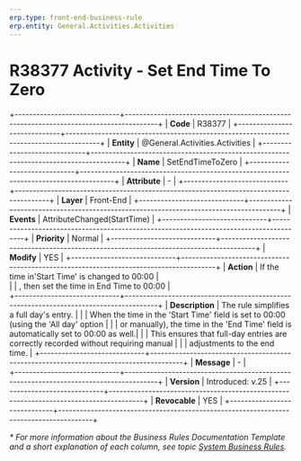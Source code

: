 ```yaml
---
erp.type: front-end-business-rule
erp.entity: General.Activities.Activities
---
```


# R38377 Activity - Set End Time To Zero

+-----------------------------+---------------------------------------------------------------------------------------+
| **Code**                    | R38377                                                                                |
+-----------------------------+---------------------------------------------------------------------------------------+
| **Entity**                  | @General.Activities.Activities                                                        |
+-----------------------------+---------------------------------------------------------------------------------------+
| **Name**                    | SetEndTimeToZero                                                                      |
+-----------------------------+---------------------------------------------------------------------------------------+
| **Attribute**               | \-                                                                                    |
+-----------------------------+---------------------------------------------------------------------------------------+
| **Layer**                   | Front-End                                                                             |
+-----------------------------+---------------------------------------------------------------------------------------+
| **Events**                  | AttributeChanged(StartTime)                                                           |
+-----------------------------+---------------------------------------------------------------------------------------+
| **Priority**                | Normal                                                                                |
+-----------------------------+---------------------------------------------------------------------------------------+
| **Modify**                  | YES                                                                                   |
+-----------------------------+---------------------------------------------------------------------------------------+
| **Action**                  | If the time in'Start Time' is changed to 00:00                                        |        
|                             | , then set the time in End Time to 00:00                                              |   
+-----------------------------+---------------------------------------------------------------------------------------+
| **Description**             | The rule simplifies a full day's entry.                                               |
|                             |  When the time in the 'Start Time' field is set to 00:00 (using the 'All day' option  |
|                             |  or manually), the time in the 'End Time' field is automatically set to 00:00 as well.| 
|                             | This ensures that full-day entries are correctly recorded without requiring manual    |
|                             | adjustments to the end time.                                                          |
+-----------------------------+---------------------------------------------------------------------------------------+
| **Message**                 | \-                                                                                    |                         
+-----------------------------+---------------------------------------------------------------------------------------+
| **Version**                 | Introduced: v.25                                                                      |
+-----------------------------+---------------------------------------------------------------------------------------+
| **Revocable**               | YES                                                                                   |
+-----------------------------+---------------------------------------------------------------------------------------+

*\* For more information about the Business Rules Documentation Template and a short explanation of each column, see
topic [System Business Rules](../templates/template-description-system-business-rules.md).*
